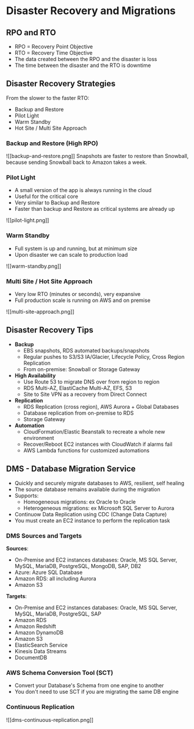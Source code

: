 # Disaster Recovery and Migrations

## RPO and RTO
- RPO = Recovery Point Objective
- RTO = Recovery Time Objective
- The data created between the RPO and the disaster is loss
- The time between the disaster and the RTO is downtime

## Disaster Recovery Strategies
From the slower to the faster RTO:
- Backup and Restore
- Pilot Light
- Warm Standby
- Hot Site / Multi Site Approach

### Backup and Restore (High RPO)

![[backup-and-restore.png]]
Snapshots are faster to restore than Snowball, because sending Snowball back to Amazon takes a week.

### Pilot Light
- A small version of the app is always running in the cloud
- Useful for the critical core
- Very similar to Backup and Restore
- Faster than backup and Restore as critical systems are already up

![[pilot-light.png]]

### Warm Standby
- Full system is up and running, but at minimum size
- Upon disaster we can scale to production load

![[warm-standby.png]]

### Multi Site / Hot Site Approach
- Very low RTO (minutes or seconds), very expansive
- Full production scale is running on AWS and on premise

 ![[multi-site-approach.png]]

## Disaster Recovery Tips
- **Backup**
	- EBS snapshots, RDS automated backups/snapshots
	- Regular pushes to S3/S3 IA/Glacier, Lifecycle Policy, Cross Region Replication
	- From on-premise: Snowball or Storage Gateway
- **High Availability**
	- Use Route 53 to migrate DNS over from region to region
	- RDS Multi-AZ, ElastiCache Multi-AZ, EFS, S3
	- Site to Site VPN as a recovery from Direct Connect
- **Replication**
	- RDS Replication (cross region), AWS Aurora + Global Databases
	- Database replication from on-premise to RDS
	- Storage Gateway
- **Automation**
	- CloudFormation/Elastic Beanstalk to recreate a whole new environment
	- Recover/Reboot EC2 instances with CloudWatch if alarms fail
	- AWS Lambda functions for customized automations

## DMS - Database Migration Service
- Quickly and securely migrate databases to AWS, resilient, self healing
- The source database remains available during the migration
- Supports:
	- Homogeneous migrations: ex Oracle to Oracle
	- Heterogeneous migrations: ex Microsoft SQL Server to Aurora
- Continuow Data Replication using CDC (Change Data Capture)
- You must create an EC2 instance to perform the replication task

### DMS Sources and Targets
**Sources**:
- On-Premise and EC2 instances databases: Oracle, MS SQL Server, MySQL, MariaDB, PostgreSQL, MongoDB, SAP, DB2
- Azure: Azure SQL Database
- Amazon RDS: all including Aurora
- Amazon S3

**Targets**:
- On-Premise and EC2 instances databases: Oracle, MS SQL Server, MySQL, MariaDB, PostgreSQL, SAP
- Amazon RDS
- Amazon Redshift
- Amazon DynamoDB
- Amazon S3
- ElasticSearch Service
- Kinesis Data Streams
- DocumentDB

### AWS Schema Conversion Tool (SCT)
- Convert your Database's Schema from one engine to another
- You don't need to use SCT if you are migrating the same DB engine

### Continuous Replication

![[dms-continuous-replication.png]]

